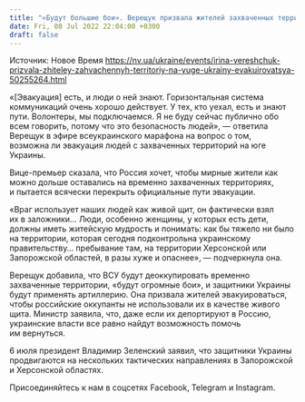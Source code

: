 ```yaml
---
title: "«Будут большие бои». Верещук призвала жителей захваченных территорий в Херсонской и Запорожской областях эвакуироваться"
date: Fri, 08 Jul 2022 22:04:00 +0300
draft: false
---
```

Источник: Новое Время https://nv.ua/ukraine/events/irina-vereshchuk-prizvala-zhiteley-zahvachennyh-territoriy-na-yuge-ukrainy-evakuirovatsya-50255264.html


«[Эвакуация] есть, и люди о ней знают. Горизонтальная система коммуникаций очень хорошо действует. У тех, кто уехал, есть и знают пути. Волонтеры, мы подключаемся. Я не буду сейчас публично обо всем говорить, потому что это безопасность людей», — ответила Верещук в эфире всеукраинского марафона на вопрос о том, возможна ли эвакуация людей с захваченных территорий на юге Украины.

Вице-премьер сказала, что Россия хочет, чтобы мирные жители как можно дольше оставались на временно захваченных территориях, и пытается всячески перекрыть официальные пути эвакуации.

«Враг использует наших людей как живой щит, он фактически взял их в заложники… Люди, особенно женщины, у которых есть дети, должны иметь житейскую мудрость и понимать: как бы тяжело ни было на территории, которая сегодня подконтрольна украинскому правительству… пребывание там, на территории Херсонской или Запорожской областей, в разы хуже и опаснее», — подчеркнула она.

Верещук добавила, что ВСУ будут деоккупировать временно захваченные территории, «будут огромные бои», и защитники Украины будут применять артиллерию. Она призвала жителей эвакуироваться, чтобы российские оккупанты не использовали их в качестве живого щита. Министр заявила, что, даже если их депортируют в Россию, украинские власти все равно найдут возможность помочь им вернуться.

6 июля президент Владимир Зеленский заявил, что защитники Украины продвигаются на нескольких тактических направлениях в Запорожской и Херсонской областях.

Присоединяйтесь к нам в соцсетях Facebook, Telegram и Instagram.
